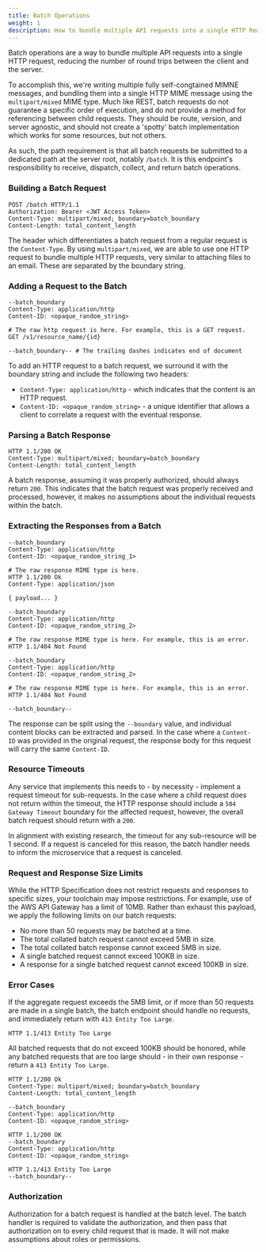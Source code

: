 ```yaml
---
title: Batch Operations
weight: 1
description: How to bundle multiple API requests into a single HTTP Request.
---
```


Batch operations are a way to bundle multiple API requests into a single HTTP request, reducing the number of round
trips between the client and the server.

To accomplish this, we're writing multiple fully self-congtained MIMNE messages, and bundling them into a single HTTP
MIME message using the `multipart/mixed` MIME type. Much like REST, batch requests do not guarantee a specific order of
execution, and do not provide a method for referencing between child requests. They should be route, version, and server
agnostic, and should not create a 'spotty' batch implementation which works for some resources, but not others.

As such, the path requirement is that all batch requests be submitted to a dedicated path at the server root,
notably `/batch`. It is this endpoint's responsibility to receive, dispatch, collect, and return batch operations.

### Building a Batch Request

```http
POST /batch HTTP/1.1
Authorization: Bearer <JWT Access Token>
Content-Type: multipart/mixed; boundary=batch_boundary
Content-Length: total_content_length
```

The header which differentiates a batch request from a regular request is the `Content-Type`. By
using `multipart/mixed`, we are able to use one HTTP request to bundle multiple HTTP requests, very
similar to attaching files to an email. These are separated by the boundary string.

### Adding a Request to the Batch

```http
--batch_boundary
Content-Type: application/http
Content-ID: <opaque_random_string>

# The raw http request is here. For example, this is a GET request.
GET /v1/resource_name/{id}

--batch_boundary-- # The trailing dashes indicates end of document
```

To add an HTTP request to a batch request, we surround it with the boundary string and include the following two
headers:

- `Content-Type: application/http` - which indicates that the content is an HTTP request.
- `Content-ID: <opaque_random_string>` - a unique identifier that allows a client to correlate a request with the
  eventual response.

### Parsing a Batch Response

```http
HTTP 1.1/200 OK
Content-Type: multipart/mixed; boundary=batch_boundary
Content-Length: total_content_length
```

A batch response, assuming it was properly authorized, should always return `200`. This indicates that the batch request
was properly received and processed, however, it makes no assumptions about the individual requests within the batch.

### Extracting the Responses from a Batch

```http
--batch_boundary
Content-Type: application/http
Content-ID: <opaque_random_string_1>

# The raw response MIME type is here.
HTTP 1.1/200 Ok
Content-Type: application/json

{ payload... }

--batch_boundary
Content-Type: application/http
Content-ID: <opaque_random_string_2>

# The raw response MIME type is here. For example, this is an error.
HTTP 1.1/404 Not Found

--batch_boundary
Content-Type: application/http
Content-ID: <opaque_random_string_2>

# The raw response MIME type is here. For example, this is an error.
HTTP 1.1/404 Not Found

--batch_boundary--
```

The response can be split using the `--boundary` value, and individual content blocks can be extracted and parsed. In
the case where a `Content-ID` was provided in the original request, the response body for this request will carry the
same `Content-ID`.

### Resource Timeouts

Any service that implements this needs to - by necessity - implement a request timeout for sub-requests. In the case
where a child request does not return within the timeout, the HTTP response should include a `504 Gateway Timeout`
boundary for the affected request, however, the overall batch request should return with a `200`.

In alignment with existing research, the timeout for any sub-resource will be 1 second. If a request is canceled for
this reason, the batch handler needs to inform the microservice that a request is canceled.

### Request and Response Size Limits

While the HTTP Specification does not restrict requests and responses to specific sizes, your toolchain may impose
restrictions. For example, use of the AWS API Gateway has a limit of 10MB. Rather than exhaust this payload, we
apply the following limits on our batch requests:

- No more than 50 requests may be batched at a time.
- The total collated batch request cannot exceed 5MB in size.
- The total collated batch response cannot exceed 5MB in size.
- A single batched request cannot exceed 100KB in size.
- A response for a single batched request cannot exceed 100KB in size.

### Error Cases

If the aggregate request exceeds the 5MB limit, or if more than 50 requests are made in a single batch, the batch
endpoint should handle no requests, and immediately return with `413 Entity Too Large`.

```http
HTTP 1.1/413 Entity Too Large
```

All batched requests that do not exceed 100KB should be honored, while any batched requests that are too large should -
in their own response - return a `413 Entity Too Large`.

```http
HTTP 1.1/200 Ok
Content-Type: multipart/mixed; boundary=batch_boundary
Content-Length: total_content_length

--batch_boundary
Content-Type: application/http
Content-ID: <opaque_random_string>

HTTP 1.1/200 OK
--batch_boundary
Content-Type: application/http
Content-ID: <opaque_random_string>

HTTP 1.1/413 Entity Too Large
--batch_boundary--
```

### Authorization

Authorization for a batch request is handled at the batch level. The batch handler is required to validate the
authorization, and then pass that authorization on to every child request that is made. It will not make assumptions
about roles or permissions.
